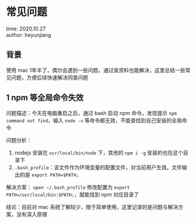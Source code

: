 # 常见问题

time: 2020.10.27  
author: heyunjiang

## 背景

使用 mac 1年半了，偶尔会遇到一些问题，通过查资料也能解决，这里总结一些常见问题，方便后续快速解决同类问题

## 1 npm 等全局命令失效

问题描述：今天在电脑重启之后，通过 bash 启动 npm 命令，发现提示 `npm command not find`，输入 `node -v` 等命令都无效，不能查找到自己安装的全局命令

问题分析：  
1. nodejs 安装在 `usr/local/bin/node` 下，其他的 `npm i -g` 安装的也在这个目录下
2. `.bash_profile`：该文件作为环境变量的配置文件，对当前用户生效。文件输出的是 `export PATH=$PATH;`

解决方案： `open ~/.bash_profile` 修改配置为 `export PATH=/usr/local/bin:$PATH;`，就能找到 npm 对应目录了

结论：目前对 mac 系统了解较少，限于简单使用，这里记录的是问题与解决方案，没有深入原理
